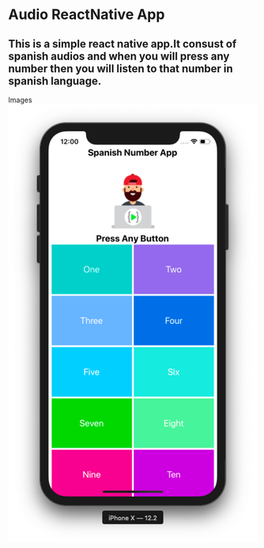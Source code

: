 # Audio ReactNative App
## This is a simple react native app.It consust of spanish audios and when you will press any number then you will listen to that number in spanish language.

Images
![Screenshot](spanish.png "reactNative")
